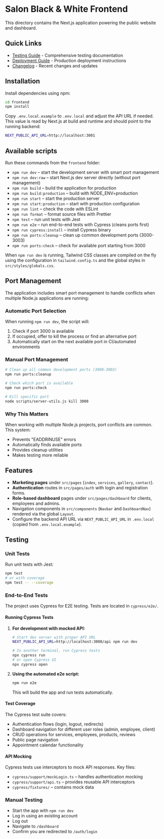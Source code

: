 # Salon Black & White Frontend

This directory contains the Next.js application powering the public website and dashboard.

## Quick Links

- [Testing Guide](./TESTING.md) - Comprehensive testing documentation
- [Deployment Guide](./DEPLOYMENT.md) - Production deployment instructions
- [Changelog](./CHANGELOG.md) - Recent changes and updates

## Installation

Install dependencies using npm:

```bash
cd frontend
npm install
```

Copy `.env.local.example` to `.env.local` and adjust the API URL if needed. This value is
read by Next.js at build and runtime and should point to the running backend:

```bash
NEXT_PUBLIC_API_URL=http://localhost:3001
```

## Available scripts

Run these commands from the `frontend` folder:

- `npm run dev` – start the development server with smart port management
- `npm run dev:raw` – start Next.js dev server directly (without port management)
- `npm run build` – build the application for production
- `npm run build:production` – build with NODE_ENV=production
- `npm run start` – start the production server
- `npm run start:production` – start with production configuration
- `npm run lint` – check the code with ESLint
- `npm run format` – format source files with Prettier
- `npm test` – run unit tests with Jest
- `npm run e2e` – run end-to-end tests with Cypress (cleans ports first)
- `npm run cypress:install` – install Cypress binary
- `npm run ports:cleanup` – clean up common development ports (3000-3003)
- `npm run ports:check` – check for available port starting from 3000

When `npm run dev` is running, Tailwind CSS classes are compiled on the fly
using the configuration in `tailwind.config.ts` and the global styles in
`src/styles/globals.css`.

## Port Management

The application includes smart port management to handle conflicts when multiple Node.js applications are running:

### Automatic Port Selection

When running `npm run dev`, the script will:
1. Check if port 3000 is available
2. If occupied, offer to kill the process or find an alternative port
3. Automatically start on the next available port in CI/automated environments

### Manual Port Management

```bash
# Clean up all common development ports (3000-3003)
npm run ports:cleanup

# Check which port is available
npm run ports:check

# Kill specific port
node scripts/server-utils.js kill 3000
```

### Why This Matters

When working with multiple Node.js projects, port conflicts are common. This system:
- Prevents "EADDRINUSE" errors
- Automatically finds available ports
- Provides cleanup utilities
- Makes testing more reliable

## Features

- **Marketing pages** under `src/pages` (`index`, `services`, `gallery`, `contact`).
- **Authentication** routes in `src/pages/auth` with login and registration forms.
- **Role-based dashboard** pages under `src/pages/dashboard` for clients, employees and admins.
- Navigation components in `src/components` (`Navbar` and `DashboardNav`) rendered via the global `Layout`.
- Configure the backend API URL via `NEXT_PUBLIC_API_URL` in `.env.local` (copied from `.env.local.example`).

## Testing

### Unit Tests

Run unit tests with Jest:

```bash
npm test
# or with coverage
npm test -- --coverage
```

### End-to-End Tests

The project uses Cypress for E2E testing. Tests are located in `cypress/e2e/`.

#### Running Cypress Tests

1. **For development with mocked API:**
   ```bash
   # Start dev server with proper API URL
   NEXT_PUBLIC_API_URL=http://localhost:3000/api npm run dev
   
   # In another terminal, run Cypress tests
   npx cypress run
   # or open Cypress UI
   npx cypress open
   ```

2. **Using the automated e2e script:**
   ```bash
   npm run e2e
   ```
   This will build the app and run tests automatically.

#### Test Coverage

The Cypress test suite covers:
- Authentication flows (login, logout, redirects)
- Dashboard navigation for different user roles (admin, employee, client)
- CRUD operations for services, employees, products, reviews
- Public page navigation
- Appointment calendar functionality

#### API Mocking

Cypress tests use interceptors to mock API responses. Key files:
- `cypress/support/mockLogin.ts` – handles authentication mocking
- `cypress/support/api.ts` – provides reusable API interceptors
- `cypress/fixtures/` – contains mock data

### Manual Testing

- Start the app with `npm run dev`
- Log in using an existing account
- Log out
- Navigate to `/dashboard`
- Confirm you are redirected to `/auth/login`

